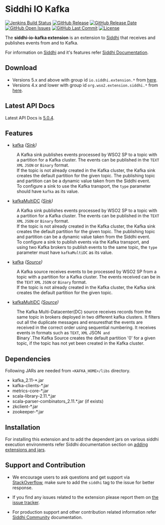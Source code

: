 Siddhi IO Kafka
======================================

  [![Jenkins Build Status](https://wso2.org/jenkins/job/siddhi/job/siddhi-io-kafka/badge/icon)](https://wso2.org/jenkins/job/siddhi/job/siddhi-io-kafka/)
  [![GitHub Release](https://img.shields.io/github/release/siddhi-io/siddhi-io-kafka.svg)](https://github.com/siddhi-io/siddhi-io-kafka/releases)
  [![GitHub Release Date](https://img.shields.io/github/release-date/siddhi-io/siddhi-io-kafka.svg)](https://github.com/siddhi-io/siddhi-io-kafka/releases)
  [![GitHub Open Issues](https://img.shields.io/github/issues-raw/siddhi-io/siddhi-io-kafka.svg)](https://github.com/siddhi-io/siddhi-io-kafka/issues)
  [![GitHub Last Commit](https://img.shields.io/github/last-commit/siddhi-io/siddhi-io-kafka.svg)](https://github.com/siddhi-io/siddhi-io-kafka/commits/master)
  [![License](https://img.shields.io/badge/License-Apache%202.0-blue.svg)](https://opensource.org/licenses/Apache-2.0)

The **siddhi-io-kafka extension** is an extension to <a target="_blank" href="https://wso2.github.io/siddhi">Siddhi</a> that receives and publishes events from and to Kafka.

For information on <a target="_blank" href="https://siddhi.io/">Siddhi</a> and it's features refer <a target="_blank" href="https://siddhi.io/redirect/docs.html">Siddhi Documentation</a>. 

## Download

* Versions 5.x and above with group id `io.siddhi.extension.*` from <a target="_blank" href="https://mvnrepository.com/artifact/io.siddhi.extension.io.kafka/siddhi-io-kafka/">here</a>.
* Versions 4.x and lower with group id `org.wso2.extension.siddhi.*` from <a target="_blank" href="https://mvnrepository.com/artifact/org.wso2.extension.siddhi.io.kafka/siddhi-io-kafka">here</a>.

## Latest API Docs 

Latest API Docs is <a target="_blank" href="https://siddhi-io.github.io/siddhi-io-kafka/api/5.0.4">5.0.4</a>.

## Features

* <a target="_blank" href="https://siddhi-io.github.io/siddhi-io-kafka/api/5.0.4/#kafka-sink">kafka</a> *(<a target="_blank" href="http://siddhi.io/en/v5.1/docs/query-guide/#sink">Sink</a>)*<br> <div style="padding-left: 1em;"><p><p style="word-wrap: break-word;margin: 0;">A Kafka sink publishes events processed by WSO2 SP to a topic with a partition for a Kafka cluster. The events can be published in the <code>TEXT</code> <code>XML</code> <code>JSON</code> or <code>Binary</code> format.<br>If the topic is not already created in the Kafka cluster, the Kafka sink creates the default partition for the given topic. The publishing topic and partition can be a dynamic value taken from the Siddhi event.<br>To configure a sink to use the Kafka transport, the <code>type</code> parameter should have <code>kafka</code> as its value.</p></p></div>
* <a target="_blank" href="https://siddhi-io.github.io/siddhi-io-kafka/api/5.0.4/#kafkamultidc-sink">kafkaMultiDC</a> *(<a target="_blank" href="http://siddhi.io/en/v5.1/docs/query-guide/#sink">Sink</a>)*<br> <div style="padding-left: 1em;"><p><p style="word-wrap: break-word;margin: 0;">A Kafka sink publishes events processed by WSO2 SP to a topic with a partition for a Kafka cluster. The events can be published in the <code>TEXT</code> <code>XML</code> <code>JSON</code> or <code>Binary</code> format.<br>If the topic is not already created in the Kafka cluster, the Kafka sink creates the default partition for the given topic. The publishing topic and partition can be a dynamic value taken from the Siddhi event.<br>To configure a sink to publish events via the Kafka transport, and using two Kafka brokers to publish events to the same topic, the <code>type</code> parameter must have <code>kafkaMultiDC</code> as its value.</p></p></div>
* <a target="_blank" href="https://siddhi-io.github.io/siddhi-io-kafka/api/5.0.4/#kafka-source">kafka</a> *(<a target="_blank" href="http://siddhi.io/en/v5.1/docs/query-guide/#source">Source</a>)*<br> <div style="padding-left: 1em;"><p><p style="word-wrap: break-word;margin: 0;">A Kafka source receives events to be processed by WSO2 SP from a topic with a partition for a Kafka cluster. The events received can be in the <code>TEXT</code> <code>XML</code> <code>JSON</code> or <code>Binary</code> format.<br>If the topic is not already created in the Kafka cluster, the Kafka sink creates the default partition for the given topic.</p></p></div>
* <a target="_blank" href="https://siddhi-io.github.io/siddhi-io-kafka/api/5.0.4/#kafkamultidc-source">kafkaMultiDC</a> *(<a target="_blank" href="http://siddhi.io/en/v5.1/docs/query-guide/#source">Source</a>)*<br> <div style="padding-left: 1em;"><p><p style="word-wrap: break-word;margin: 0;">The Kafka Multi-Datacenter(DC) source receives records from the same topic in brokers deployed in two different kafka clusters. It filters out all the duplicate messages and ensuresthat the events are received in the correct order using sequential numbering. It receives events in formats such as <code>TEXT</code>, <code>XML</code> JSON<code> and </code>Binary`.The Kafka Source creates the default partition '0' for a given topic, if the topic has not yet been created in the Kafka cluster.</p></p></div>

## Dependencies 

Following JARs are needed from `<KAFKA_HOME>/libs` directory.

 - kafka_2.11-*.jar
 - kafka-clients-*.jar
 - metrics-core-*.jar
 - scala-library-2.11.*.jar
 - scala-parser-combinators_2.11.*.jar (if exists)
 - zkclient-*.jar
 - zookeeper-*.jar 

## Installation

For installing this extension and to add the dependent jars on various siddhi execution environments refer Siddhi documentation section on <a target="_blank" href="https://siddhi.io/redirect/add-extensions.html">adding extensions and jars</a>.

## Support and Contribution

* We encourage users to ask questions and get support via <a target="_blank" href="https://stackoverflow.com/questions/tagged/siddhi">StackOverflow</a>, make sure to add the `siddhi` tag to the issue for better response.

* If you find any issues related to the extension please report them on <a target="_blank" href="https://github.com/siddhi-io/siddhi-execution-string/issues">the issue tracker</a>.

* For production support and other contribution related information refer <a target="_blank" href="https://siddhi.io/community/">Siddhi Community</a> documentation.
